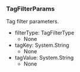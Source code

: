 ### TagFilterParams
Tag filter parameters.

- filterType: TagFilterType
  - None
- tagKey: System.String
  - None
- tagValue: System.String
  - None
